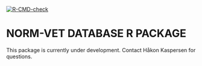 [![R-CMD-check](https://github.com/NorwegianVeterinaryInstitute/noRmvet/actions/workflows/R-CMD-check.yaml/badge.svg)](https://github.com/NorwegianVeterinaryInstitute/noRmvet/actions/workflows/R-CMD-check.yaml)

# NORM-VET DATABASE R PACKAGE
This package is currently under development.
Contact Håkon Kaspersen for questions.
